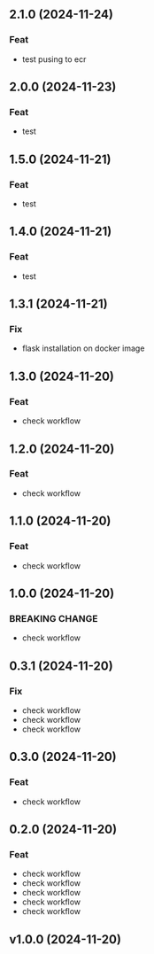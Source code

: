 ## 2.1.0 (2024-11-24)

### Feat

- test pusing to ecr

## 2.0.0 (2024-11-23)

### Feat

- test

## 1.5.0 (2024-11-21)

### Feat

- test

## 1.4.0 (2024-11-21)

### Feat

- test

## 1.3.1 (2024-11-21)

### Fix

- flask installation on docker image

## 1.3.0 (2024-11-20)

### Feat

- check workflow

## 1.2.0 (2024-11-20)

### Feat

- check workflow

## 1.1.0 (2024-11-20)

### Feat

- check workflow

## 1.0.0 (2024-11-20)

### BREAKING CHANGE

- check workflow

## 0.3.1 (2024-11-20)

### Fix

- check workflow
- check workflow
- check workflow

## 0.3.0 (2024-11-20)

### Feat

- check workflow

## 0.2.0 (2024-11-20)

### Feat

- check workflow
- check workflow
- check workflow
- check workflow
- check workflow

## v1.0.0 (2024-11-20)
